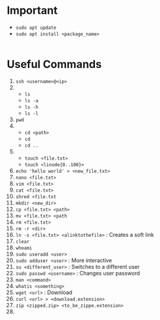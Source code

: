 # Important
* `sudo apt update`
* `sudo apt install <package_name>`
<br> <br>
# Useful Commands
1. `ssh <username>@<ip>`
2. 
    * `ls` 
    * `ls -a`
    * `ls -h`
    * `ls -l`
3. `pwd`
4. * `cd <path>`    
   * `cd`
   * `cd ..`
5. * `touch <file.txt>`
    * `touch <linode{0..100}>`
6. `echo 'hello world' > <new_file.txt>`
7. `nano <file.txt>`
8. `vim <file.txt>`
9. `cat <file.txt>`
10. `shred <file.txt`
11. `mkdir <new_dir>`
12. `cp <file.txt> <path>`
13. `mv <file.txt> <path`
14. `rm <file.txt>`
15. `rm -r <dir>`
16. `ln -s <file.txt> <alinktothefile>` : Creates a soft link
17. `clear`
18. `whoami`
19. `sudo useradd <user>`
20. `sudo adduser <user>` : More interactive
21. `su <different_user>` : Switches to a different user
22. `sudo passwd <username>` : Changes user password
23. `man <command>`
24. `whatis <something>`
25. `wget <url>` : Download
26. `curl <url> > <download.extension>`
27. `zip <zipped.zip> <to_be_zippe.extension>`
28. 